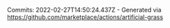 Commits: 2022-02-27T14:50:24.437Z - Generated via https://github.com/marketplace/actions/artificial-grass
<br>
